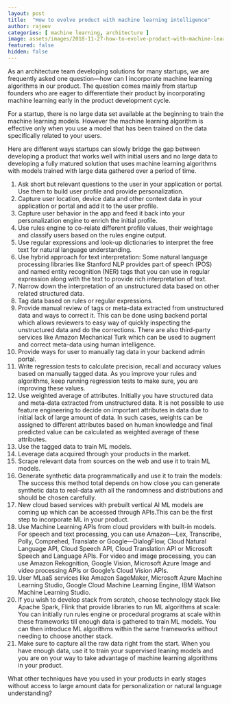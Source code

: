 ```yaml
---
layout: post
title:  "How to evolve product with machine learning intelligence"
author: rajeev
categories: [ machine learning, architecture ]
image: assets/images/2018-11-27-how-to-evolve-product-with-machine-learning-intelligence-1.jpeg
featured: false
hidden: false
---
```

As an architecture team developing solutions for many startups, we are frequently asked one question—how can I incorporate machine learning algorithms in our product. The question comes mainly from startup founders who are eager to differentiate their product by incorporating machine learning early in the product development cycle.

For a startup, there is no large data set available at the beginning to train the machine learning models. However the machine learning algorithm is effective only when you use a model that has been trained on the data specifically related to your users.

Here are different ways startups can slowly bridge the gap between developing a product that works well with initial users and no large data to developing a fully matured solution that uses machine learning algorithms with models trained with large data gathered over a period of time.

1. Ask short but relevant questions to the user in your application or portal. Use them to build user profile and provide personalization.
2. Capture user location, device data and other context data in your application or portal and add it to the user profile.
3. Capture user behavior in the app and feed it back into your personalization engine to enrich the initial profile.
4. Use rules engine to co-relate different profile values, their weightage and classify users based on the rules engine output.
5. Use regular expressions and look-up dictionaries to interpret the free text for natural language understanding.
6. Use hybrid approach for text interpretation: Some natural language processing libraries like Stanford NLP provides part of speech (POS) and named entity recognition (NER) tags that you can use in regular expression along with the text to provide rich interpretation of text.
7. Narrow down the interpretation of an unstructured data based on other related structured data.
8. Tag data based on rules or regular expressions.
9. Provide manual review of tags or meta-data extracted from unstructured data and ways to correct it. This can be done using backend portal which allows reviewers to easy way of quickly inspecting the unstructured data and do the corrections. There are also third-party services like Amazon Mechanical Turk which can be used to augment and correct meta-data using human intelligence.
10. Provide ways for user to manually tag data in your backend admin portal.
11. Write regression tests to calculate precision, recall and accuracy values based on manually tagged data. As you improve your rules and algorithms, keep running regression tests to make sure, you are improving these values.
12. Use weighted average of attributes. Initially you have structured data and meta-data extracted from unstructured data. It is not possible to use feature engineering to decide on important attributes in data due to initial lack of large amount of data. In such cases, weights can be assigned to different attributes based on human knowledge and final predicted value can be calculated as weighted average of these attributes.
13. Use the tagged data to train ML models.
14. Leverage data acquired through your products in the market.
15. Scrape relevant data from sources on the web and use it to train ML models.
16. Generate synthetic data programmatically and use it to train the models: The success this method total depends on how close you can generate synthetic data to real-data with all the randomness and distributions and should be chosen carefully.
17. New cloud based services with prebuilt vertical AI ML models are coming up which can be accessed through APIs.This can be the first step to incorporate ML in your product.
18. Use Machine Learning APIs from cloud providers with built-in models. For speech and text processing, you can use Amazon—Lex, Transcribe, Polly, Comprehed, Translate or Google—DialogFlow, Cloud Natural Language API, Cloud Speech API, Cloud Translation API or Microsoft Speech and Language APIs. For video and image processing, you can use Amazon Rekognition, Google Vision, Microsoft Azure Image and video processing APIs or Google’s Cloud Vision APIs.
19. User MLaaS services like Amazon SageMaker, Microsoft Azure Machine Learning Studio, Google Cloud Machine Learning Engine, IBM Watson Machine Learning Studio.
20. If you wish to develop stack from scratch, choose technology stack like Apache Spark, Flink that provide libraries to run ML algorithms at scale: You can initially run rules engine or procedural programs at scale within these frameworks till enough data is gathered to train ML models. You can then introduce ML algorithms within the same frameworks without needing to choose another stack.
21. Make sure to capture all the raw data right from the start. When you have enough data, use it to train your supervised leaning models and you are on your way to take advantage of machine learning algorithms in your product.

What other techniques have you used in your products in early stages without access to large amount data for personalization or natural language understanding?
